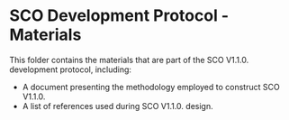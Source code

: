 # SCO Development Protocol - Materials

This folder contains the materials that are part of the SCO V1.1.0. development protocol, including:

- A document presenting the methodology employed to construct SCO V1.1.0.
- A list of references used during SCO V1.1.0. design.



